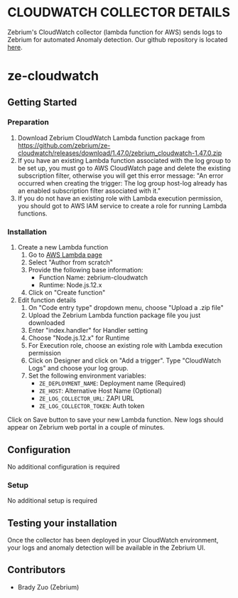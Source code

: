 # CLOUDWATCH COLLECTOR DETAILS
Zebrium's CloudWatch collector (lambda function for AWS) sends logs to Zebrium for automated Anomaly detection.
Our github repository is located [here](https://github.com/zebrium/ze-cloudwatch).

# ze-cloudwatch

## Getting Started
### Preparation
1. Download Zebrium CloudWatch Lambda function package from https://github.com/zebrium/ze-cloudwatch/releases/download/1.47.0/zebrium_cloudwatch-1.47.0.zip
2. If you have an existing Lambda function associated with the log group to be set up, you must go to AWS CloudWatch page and delete the existing subscription filter, otherwise you will get this error message: "An error occurred when creating the trigger: The log group host-log already has an enabled subscription filter associated with it."
3. If you do not have an existing role with Lambda execution permission, you should got to AWS IAM service to create a role for running Lambda functions.

### Installation
1. Create a new Lambda function
    1. Go to [AWS Lambda page](https://us-west-2.console.aws.amazon.com/lambda)
    2. Select "Author from scratch"
    3. Provide the following base information:
        * Function Name: zebrium-cloudwatch
        * Runtime: Node.js.12.x
    4. Click on "Create function"
2. Edit function details
    1. On "Code entry type" dropdown menu, choose "Upload a .zip file"
    2. Upload the Zebrium Lambda function package file you just downloaded
    3. Enter "index.handler" for Handler setting
    4. Choose "Node.js.12.x" for Runtime
    5. For Execution role, choose an existing role with Lambda execution permission
    6. Click on Designer and click on "Add a trigger". Type "CloudWatch Logs" and choose your log group.
    7. Set the following environment variables:
        * `ZE_DEPLOYMENT_NAME`: Deployment name (Required)
        * `ZE_HOST`: Alternative Host Name (Optional)
        * `ZE_LOG_COLLECTOR_URL`: ZAPI URL
        * `ZE_LOG_COLLECTOR_TOKEN`: Auth token

Click on Save button to save your new Lambda function. New logs should appear on Zebrium web portal in a couple of minutes.

## Configuration
No additional configuration is required

### Setup
No additional setup is required

## Testing your installation
Once the collector has been deployed in your CloudWatch environment, your logs and anomaly detection will be available in the Zebrium UI.

## Contributors
* Brady Zuo (Zebrium)
